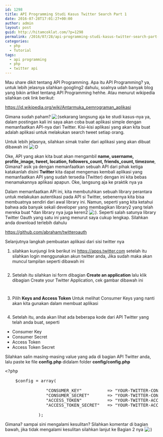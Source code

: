 ```yaml
---
id: 1298
title: API Programming Studi Kasus Twitter Search Part 1
date: 2016-07-28T17:01:27+00:00
author: admin
layout: post
guid: http://hitamcoklat.com/?p=1298
permalink: /2016/07/28/api-programming-studi-kasus-twitter-search-part-1/
categories:
  - php
  - Tutorial
tags:
  - api programming
  - php
  - twitter api
---
```

Mau share dikit tentang API Programming. Apa itu API Programming? ya, untuk lebih jelasnya silahkan googling2 dahulu, soalnya udah banyak blog yang bikin artikel tentang API Programming hehhe. Atau menurut wikipedia silahkan cek link berikut:

<a href="https://id.wikipedia.org/wiki/Antarmuka_pemrograman_aplikasi" onclick="javascript:_gaq.push(['_trackEvent','outbound-article','http://id.wikipedia.org']);">https://id.wikipedia.org/wiki/Antarmuka_pemrograman_aplikasi</a>

Gimana sudah paham?   <img src='http://localhost/hitamcoklat/wp-includes/images/smilies/icon_smile.gif' alt=':)' class='wp-smiley' />sekarang langsung aja ke studi kasus-nya ya, dalam postingan kali ini saya akan coba buat aplikasi simple dengan memanfaatkan API-nya dari Twitter. Kisi-kisi aplikasi yang akan kita buat adalah aplikasi untuk melakukan search tweet setiap orang.

Untuk lebih jelasnya, silahkan simak trailer dari aplikasi yang akan dibuat dibawah ini  <img src='http://localhost/hitamcoklat/wp-includes/images/smilies/icon_biggrin.gif' alt=':D' class='wp-smiley' />



Oke, API yang akan kita buat akan mengambil **name, username, profile\_image, tweet, location, followers\_count, friends_count, timezone**, Gimana? asik ya dengan memanfaatkan sebuah API dari pihak ketiga katakanlah disini **Twitter** kita dapat mengemas kembali aplikasi yang memanfaatkan API yang sudah tersedia (Twitter) dengan ini kita bebas menamakannya aplikasi apapun. Oke, langsung aja ke praktik nya ya

Dalam memanfaatkan API ini, kita membutuhkan sebuah library perantara untuk melakukan autentikasi pada API si Twitter, sebenernya kita bisa membuatnya sendiri dari awal library ini. Namun, seperti yang kita ketahui bahwa ada banyak sekali developer yang membagikan library2 yang telah mereka buat *dan library nya juga keren2  <img src='http://localhost/hitamcoklat/wp-includes/images/smilies/icon_smile.gif' alt=':)' class='wp-smiley' />. Seperti salah satunya library Twitter Oauth yang satu ini yang menurut saya cukup lengkap. Silahkan anda download terlebih dahulu

<a href="https://github.com/abraham/twitteroauth" onclick="javascript:_gaq.push(['_trackEvent','outbound-article','http://github.com']);">https://github.com/abraham/twitteroauth</a>

Selanjutnya langkah pembuatan aplikasi dari sisi twitter nya

1. silahkan kunjungi link berikut ini <a href="https://apps.twitter.com/" onclick="javascript:_gaq.push(['_trackEvent','outbound-article','http://apps.twitter.com']);">https://apps.twitter.com</a> setelah itu silahkan login menggunakan akun twitter anda, Jika sudah maka akan muncul tampilan seperti dibawah ini

<a href="http://hitamcoklat.com/wp-content/uploads/2016/07/1.png" onclick="javascript:_gaq.push(['_trackEvent','outbound-article','http://hitamcoklat.com']);" rel="lightbox[1298]" title="1"><img src="http://hitamcoklat.com/wp-content/uploads/2016/07/1.png" alt="" title="1" class="alignnone size-full wp-image-1305" /></a>

2. Setelah itu silahkan isi form dibagian **Create an application** lalu klik dibagian Create your <stong>Twitter Application</strong>, cek gambar dibawah ini

<a href="http://hitamcoklat.com/wp-content/uploads/2016/07/2.png" onclick="javascript:_gaq.push(['_trackEvent','outbound-article','http://hitamcoklat.com']);" rel="lightbox[1298]" title="2"><img src="http://hitamcoklat.com/wp-content/uploads/2016/07/2-828x1024.png" alt="" title="2" class="alignnone size-large wp-image-1306" /></a>

<a href="http://hitamcoklat.com/wp-content/uploads/2016/07/3.png" onclick="javascript:_gaq.push(['_trackEvent','outbound-article','http://hitamcoklat.com']);" rel="lightbox[1298]" title="3 class="><img src="http://hitamcoklat.com/wp-content/uploads/2016/07/3.png" alt="" title="3 class=" /></a>

3. Pilih **Keys and Access Token** Untuk melihat Consumer Keys yang nanti akan kita gunakan dalam membuat aplikasi

<a href="http://hitamcoklat.com/wp-content/uploads/2016/07/4.png" onclick="javascript:_gaq.push(['_trackEvent','outbound-article','http://hitamcoklat.com']);" rel="lightbox[1298]" title="4"><img src="http://hitamcoklat.com/wp-content/uploads/2016/07/4.png" alt="" title="4" class="alignnone size-full wp-image-1308" /></a>

4. Setelah itu, anda akan lihat ada beberapa kode dari API Twitter yang telah anda buat, seperti 

  * Consumer Key
  * Consumer Secret
  * Access Token
  * Access Token Secret

Silahkan salin masing-masing value yang ada di bagian API Twitter anda, lalu paste ke file **config.php** didalam folder **config/config.php**

<pre class="brush: php; title: ; notranslate" title="">&lt;?php
	
	$config = array(

				"CONSUMER_KEY" 			=&gt; "YOUR-TWITTER-CONSUMER-KEY", //CONSUMER KEY
				"CONSUMER_SECRET" 		=&gt; "YOUR-TWITTER-CONSUMER-SECRET", // CONSUMER SECRET
				"ACCESS_TOKEN" 			=&gt; "YOUR-TWITTER-ACCESS-TOKEN", // ACCESS TOKEN
				"ACCESS_TOKEN_SECRET" 	=&gt; "YOUR-TWITTER-ACCESS-TOKEN-SECRET" // ACCESS TOKEN SECRET
			 
			 );
</pre>

Gimana? sampai sini mengalami kesulitan? Silahkan komentar di bagian bawah, jika tidak mengalami kesulitan silahkan lanjut ke Bagian 2 nya  <img src='http://localhost/hitamcoklat/wp-includes/images/smilies/icon_smile.gif' alt=':)' class='wp-smiley' />